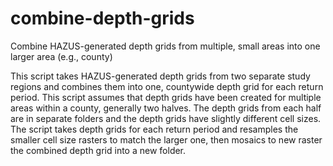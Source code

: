 # combine-depth-grids
Combine HAZUS-generated depth grids from multiple, small areas into one larger area (e.g., county)

This script takes HAZUS-generated depth grids from two separate study regions
and combines them into one, countywide depth grid for each return period.  This
script assumes that depth grids have been created for multiple areas within a
county, generally two halves.  The depth grids from each half are in separate folders
and the depth grids have slightly different cell sizes.  The script takes depth
grids for each return period and resamples the smaller cell size rasters to match
the larger one, then mosaics to new raster the combined depth grid into a new
folder.
